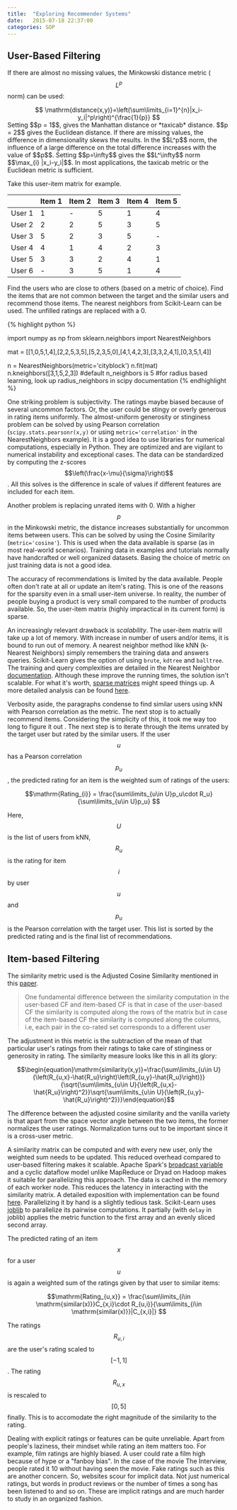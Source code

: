```yaml
---
title:  "Exploring Recommender Systems"
date:   2015-07-18 22:37:00
categories: SOP
---
```

<script type="text/javascript" src="https://cdn.mathjax.org/mathjax/latest/MathJax.js?config=TeX-AMS_HTML"></script>

<h2>User-Based Filtering</h2>

If there are almost no missing values, the Minkowski distance metric ($$L^p$$ norm) can be used: 
<center>$$ \mathrm{distance(x,y)}=\left(\sum\limits_{i=1}^{n}|x_i-y_i|^p\right)^{\frac{1}{p}} $$ </center>
Setting $$p = 1$$, gives the Manhattan distance or *taxicab* distance. $$p = 2$$ gives the Euclidean distance. If there are missing values, the difference in dimensionality skews the results.
In the $$L^p$$ norm, the influence of a large difference on the total difference increases with the value of $$p$$. Setting $$p=\infty$$ gives the $$L^\infty$$ norm $$\max_{i} |x_i-y_i|$$. In most applications, the taxicab metric or the Euclidean metric is sufficient. 

Take this user-item matrix for example.

|  | Item 1 | Item 2 | Item 3 | Item 4 | Item 5|
|--------------|---------------|---------------|---------------|---------------|---------------|
| User 1   | 1 | - | 5 | 1 | 4 |
| User 2   | 2 | 2 | 5 | 3 | 5 |
| User 3   | 5 | 2 | 3 | 5 | - |
| User 4   | 4 | 1 | 4 | 2 | 3 |
| User 5   | 3 | 3 | 2 | 4 | 1 |
| User 6   | - | 3 | 5 | 1 | 4 |

Find the users who are close to others (based on a metric of choice). Find the items that are not common between the target and the similar users and recommend those items. The nearest neighbors from Scikit-Learn can be used. The unfilled ratings are replaced with a 0.

{% highlight python %}

import numpy as np
from sklearn.neighbors import NearestNeighbors

mat = [[1,0,5,1,4],[2,2,5,3,5],[5,2,3,5,0],[4,1,4,2,3],[3,3,2,4,1],[0,3,5,1,4]]

n = NearestNeighbors(metric='cityblock')
n.fit(mat)
n.kneighbors([3,1,5,2,3]) #default n_neighbors is 5
#for radius based learning, look up radius_neighbors in scipy documentation
{% endhighlight %}

One striking problem is subjectivity. The ratings maybe biased because of several uncommon factors. Or, the user could be stingy or overly generous in rating items uniformly. The almost-uniform generosity or stinginess problem can be solved by using Pearson correlation (`scipy.stats.pearsonr(x,y)` or using `metric='correlation'` in the NearestNeighbors example). It is a good idea to use libraries for numerical computations, especially in Python. They are optimized and are vigilant to numerical instability and exceptional cases. The data can be standardized by computing the z-scores $$\left(\frac{x-\mu}{\sigma}\right)$$. All this solves is the difference in scale of values if different features are included for each item.

Another problem is replacing unrated items with 0. With a higher $$p$$ in the Minkowski metric, the distance increases substantially for uncommon items between users. This can be solved by using the Cosine Similarity (`metric='cosine'`). This is used when the data available is sparse (as in most real-world scenarios). Training data in examples and tutorials normally have handcrafted or well organized datasets. Basing the choice of metric on just training data is not a good idea.

The accuracy of recommendations is limited by the data available. People often don't rate at all or update an item's rating. This is one of the reasons for the sparsity even in a small user-item universe. In reality, the number of people buying a product is very small compared to the number of products available. So, the user-item matrix (highly impractical in its current form) is sparse.
 
An increasingly relevant drawback is *scalability*. The user-item matrix will take up a lot of memory. With increase in number of users and/or items, it is bound to run out of memory. A nearest neighbor method like kNN (k-Nearest Neighbors) simply remembers the training data and answers queries. Scikit-Learn gives the option of using `brute`, `kdtree` and `balltree`. The training and query complexities are detailed in the Nearest Neighbor [documentation](http://scikit-learn.org/stable/modules/neighbors.html#nearest-neighbor-algorithms). Although these improve the running times, the solution isn't scalable. For what it's worth, [sparse matrices](https://scipy-lectures.github.io/advanced/scipy_sparse/storage_schemes.html) might speed things up. A more detailed analysis can be found [here](https://jakevdp.github.io/blog/2013/04/29/benchmarking-nearest-neighbor-searches-in-python/).

Verbosity aside, the paragraphs condense to find similar users using kNN with Pearson correlation as the metric. The next stop is to actually recommend items. Considering the simplicity of this, it took me way too long to figure it out . The next step is to iterate through the items unrated by the target user but rated by the similar users. If the user $$ u $$ has a Pearson correlation $$ p_u $$, the predicted rating for an item is the weighted sum of ratings of the users:

<center>$$\mathrm{Rating_{i}} = \frac{\sum\limits_{u\in U}p_u\cdot R_u}{\sum\limits_{u\in U}p_u} $$</center>

Here, $$ U $$ is the list of users from kNN, $$ R_u $$ is the rating for item $$ i $$ by user $$ u $$ and $$ p_u $$ is the Pearson correlation with the target user. This list is sorted by the predicted rating and is the final list of recommendations. 

<h2>Item-based Filtering</h2>

The similarity metric used is the Adjusted Cosine Similarity mentioned in this [paper](http://files.grouplens.org/papers/www10_sarwar.pdf). 

> One fundamental difference between the similarity computation in the user-based CF and item-based CF is that in case of the user-based CF the similarity is computed along the rows of the matrix but in case of the item-based CF the similarity is computed along the columns, i.e, each pair in the co-rated set corresponds to a different user

The adjustment in this metric is the subtraction of the mean of that particular user's ratings from their ratings to take care of stinginess or generosity in rating. The similarity measure looks like this in all its glory:
<center> $$\begin{equation}\mathrm{similarity(x,y)}=\frac{\sum\limits_{u\in U}{\left(R_{u,x}-\hat{R_u}\right)\left(R_{u,y}-\hat{R_u}\right)}}{\sqrt{\sum\limits_{u\in U}{\left(R_{u,x}-\hat{R_u}\right)^2}}\sqrt{\sum\limits_{u\in U}{\left(R_{u,y}-\hat{R_u}\right)^2}}}\end{equation}$$ </center>

The difference between the adjusted cosine similarity and the vanilla variety is that apart from the space vector angle between the two items, the former normalizes the user ratings. Normalization turns out to be important since it is a cross-user metric.

A similarity matrix can be computed and with every new user, only the weighted sum needs to be updated. This reduced overhead compared to user-based filtering makes it scalable. Apache Spark's [broadcast variable](https://spark.apache.org/docs/latest/programming-guide.html#broadcast-variables) and a cyclic dataflow model unlike MapReduce or Dryad on Hadoop makes it suitable for parallelizing this approach. The data is cached in the memory of each worker node. This reduces the latency in interacting with the similarity matrix. A detailed exposition with implementation can be found [here](http://scholarship.claremont.edu/cgi/viewcontent.cgi?article=1914&context=cmc_theses). Parallelizing it by hand is a slightly tedious task. Scikit-Learn uses [joblib](https://pypi.python.org/pypi/joblib) to parallelize its pairwise computations. It partially (with `delay` in joblib) applies the metric function to the first array and an evenly sliced second array. 

The predicted rating of an item $$x$$ for a user $$u$$ is again a weighted sum of the ratings given by that user to similar items:
<center>$$\mathrm{Rating_{u,x}} = \frac{\sum\limits_{i\in \mathrm{similar(x)}}C_{x,i}\cdot R_{u,i}}{\sum\limits_{i\in \mathrm{similar(x)}}|C_{x,i}|} $$</center>

The ratings $$R_{u,i}$$ are the user's rating scaled to $$[-1,1]$$. The rating $$R_{u,x}$$ is rescaled to $$[0,5]$$ finally. This is to accomodate the right magnitude of the similarity to the rating. 

Dealing with explicit ratings or features can be quite unreliable. Apart from people's laziness, their mindset while rating an item matters too. For example, film ratings are highly biased. A user could rate a film high because of hype or a "fanboy bias". In the case of the movie The Interview, people rated it 10 without having seen the movie. Fake ratings such as this are another concern. So, websites scour for implicit data. Not just numerical ratings, but words in product reviews or the number of times a song has been listened to and so on. These are implicit ratings and are much harder to study in an organized fashion.
